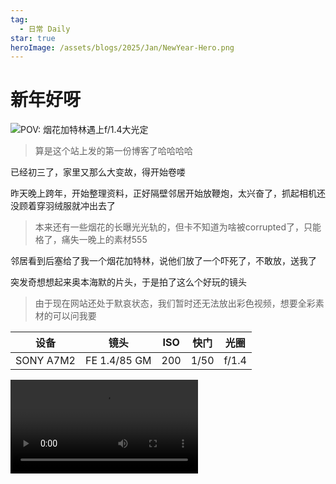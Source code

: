 ```yaml
---
tag:
  - 日常 Daily
star: true
heroImage: /assets/blogs/2025/Jan/NewYear-Hero.png
---
```


# 新年好呀


![POV: 烟花加特林遇上f/1.4大光定](/assets/blogs/2025/Jan/NewYear-Hero.jpg)

> 算是这个站上发的第一份博客了哈哈哈哈

已经初三了，家里又那么大变故，得开始卷喽

昨天晚上跨年，开始整理资料，正好隔壁邻居开始放鞭炮，太兴奋了，抓起相机还没顾着穿羽绒服就冲出去了

> 本来还有一些烟花的长曝光光轨的，但卡不知道为啥被corrupted了，只能格了，痛失一晚上的素材555

邻居看到后塞给了我一个烟花加特林，说他们放了一个吓死了，不敢放，送我了

突发奇想想起来奥本海默的片头，于是拍了这么个好玩的镜头

> 由于现在网站还处于默哀状态，我们暂时还无法放出彩色视频，想要全彩素材的可以问我要

<div class="center-container">

| 设备 | 镜头 | ISO | 快门 | 光圈 |
| - | - | - | - | - |
| SONY A7M2 | FE 1.4/85 GM | 200 | 1/50 | f/1.4 |


<video controls>
  <source src="/assets/blogs/2025/Jan/506_1735706415_6000.mp4" type="video/mp4">
</video>

</div>
